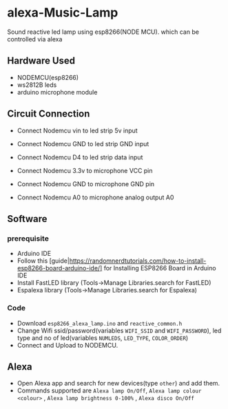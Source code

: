 # alexa-Music-Lamp
Sound reactive led lamp using esp8266(NODE MCU). which can be controlled via alexa


## Hardware Used
* NODEMCU(esp8266)
* ws2812B leds
* arduino microphone module

## Circuit Connection

* Connect Nodemcu vin to led strip 5v input
* Connect Nodemcu GND to led strip GND input
* Connect Nodemcu D4 to led strip data input

* Connect Nodemcu 3.3v to microphone VCC pin
* Connect Nodemcu GND to microphone GND pin
* Connect Nodemcu A0 to microphone analog output A0

## Software
### prerequisite
  * Arduino IDE
  * Follow this [guide|https://randomnerdtutorials.com/how-to-install-esp8266-board-arduino-ide/] for Installing ESP8266 Board in Arduino IDE
  * Install FastLED library  (Tools->Manage Libraries.search for FastLED)
  * Espalexa library (Tools->Manage Libraries.search for Espalexa)
 
 ### Code
 * Download `esp8266_alexa_lamp.ino` and `reactive_common.h` 
 * Change Wifi ssid/password(variables `WIFI_SSID` and `WIFI_PASSWORD`), led type and no of led(variables `NUMLEDS`, `LED_TYPE`, `COLOR_ORDER`)
 * Connect and Upload to NODEMCU.

## Alexa
* Open Alexa app and search for new devices(type `other`) and add them.
* Commands supported are `Alexa lamp On/Off`, `Alexa lamp colour <colour>` , `Alexa lamp brightness 0-100%` , `Alexa disco On/Off`
